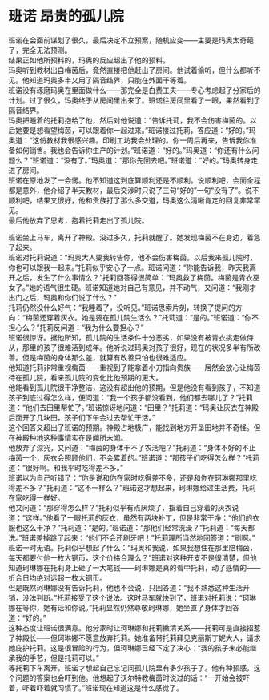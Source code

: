 # 班诺 昂贵的孤儿院
班诺在会面前谋划了很久，最后决定不立预案，随机应变——主要是玛奥太奇葩了，完全无法预测。  
结果正如他所预料的，玛奥的反应超出了他的预料。  
玛奥听到教材出自梅茵后，竟然直接把他赶出了房间。他试着偷听，但什么都听不见。他知道玛奥多半又用了隔音结界，只能在外面干等着。  
班诺没有琢磨玛奥在里面做什么——那完全是白费工夫——专心考虑起了分家后的计划。过了很久，玛奥终于从房间里出来了。班诺往房间里看了一眼，果然看到了隔音结界。  
玛奥把睡着的托莉抱给了他，然后对他说道：“告诉托莉，我不会伤害梅茵的。以后她要是想看望梅茵，可以跟着你一起过来。”班诺接过托莉，答应道：“好的。”玛奥道：“这份教材我很感兴趣。印刷工坊我会处理的。你一周后再来，告诉我你准备如何销售。我也会告诉你生产的计划。”班诺道：“好的。”玛奥道：“你还有什么问题么？”班诺道：“没有了。”玛奥道：“那你先回去吧。”班诺道：“好的。”玛奥转身走进了房间。  
班诺在原地发了一会愣。他不知道这到底算顺利还是不顺利。说顺利吧，会面全程都是意外，他介绍了半天教材，最后交涉时只说了三句“好的”一句“没有了”。说不顺利吧，结果又很好，他和贵族打了那么多交道，玛奥这么清晰肯定的回复非常罕见。  
最后他放弃了思考，抱着托莉走出了孤儿院。  


班诺坐上马车，离开了神殿。没过多久，托莉就醒了。她发现梅茵不在身边，着急了起来。  
班诺对托莉说道：“玛奥大人要我转告你，他不会伤害梅茵。以后我来孤儿院时，你也可以跟我一起来。”托莉似乎安心了一点。班诺问道：“你能告诉我，昨天我离开之后，发生了什么事情么？”托莉回答得很简单：“玛奥救了梅茵。梅茵是青衣巫女了。”她的语气很生硬。班诺知道她对自己有意见，并不动气，又问道：“我刚才出门之后，玛奥和你们说了什么？”  
托莉仍然没什么好气：“我睡着了，没听见。”班诺思索片刻，转换了提问的方向：“梅茵还穿着灰衣。她是要在孤儿院生活么？”托莉道：“是的。”班诺道：“你不担心么？”托莉反问道：“我为什么要担心？”  
班诺很惊讶。据他所知，孤儿院的生活条件十分恶劣，如果没有被青衣挑走做侍从，那里的孩子很难活到成年。他听说过玛奥对孩子很好，现在的状况多半有所改善。但是梅茵的身体那么差，就算有改善只怕也很难适应。  
他知道托莉非常重视梅茵——重视到了能拿着小刀指向贵族——居然会放心让梅茵待在孤儿院，看来孤儿院的变化比他预期的更大。  
他能看到孤儿院很干净整洁，这没有超出他的预期，但是他没有看到孩子，不知道孩子到底过得怎么样，便问道：“我一个孩子都没看到，他们都去哪儿了？”托莉道：“他们去田里帮忙了。”班诺惊讶地问道：“田里？”托莉道：“玛奥让灰衣在神殿后面开了几块田，孩子们下午会过去帮忙干活。”  
这个回答又超出了班诺的预期。神殿占地极广，能找到地方开垦田地并不奇怪。但在神殿种地这种事情实在是闻所未闻。  
他放弃了深究，又问道：“梅茵的身体干不了农活吧？”托莉道：“身体不好的不止梅茵一个，灰衣会照顾他们，不会累着的。”班诺道：“那孩子们吃得怎么样？”托莉道：“很好啊。和我平时吃得差不多。”  
班诺以为自己听错了：“你是说和你在家时吃得差不多，还是和你在珂琳娜那里吃得差不多？”托莉道：“这不一样么？”班诺这才想起来，珂琳娜给过生活费，托莉在家吃得一样好。  
他又问道：“那穿得怎么样？”托莉似乎有点厌烦了，指着自己穿着的灰衣说道：“这样。”他看了一眼托莉的灰衣，虽然有两块补丁，但是非常干净：“他们的衣服也这么干净？”托莉道：“是的。”班诺道：“那他们经常洗澡？”托莉道：“每天都洗。”班诺差掉跳了起来：“他们不会还刷牙吧！”托莉理所当然地回答道：“刷啊。”  
班诺一时无语。托莉似乎想起了什么：“玛奥和我说，如果我想住在那里陪梅茵，每天都要付他一枚大铜币，这个价格合理么？”班诺对这种开支不是很清楚，但他知道珂琳娜在托莉身上砸了一大笔钱——珂琳娜是真的看中托莉，动了感情的——折合日均绝对远超一枚大铜币。  
但是既然珂琳娜没有告诉托莉，他也不会说，只回答道：“我不熟悉这种生活开销，没法判断。”托莉接受了这个说法。这时马车就快到了，班诺对托莉说：“珂琳娜在等你，她有话和你说。”托莉显然仍然尊敬珂琳娜，她坐直了身体才回答道：“好的。”  
这种态度让班诺很满意。他分家时让珂琳娜和托莉撇清关系——托莉可是直接招惹了神殿长——但珂琳娜不愿意放弃托莉。她准备带托莉拜见克丽斯丁妮大人，请求她庇护托莉。这是很冒险的行为，但珂琳娜已经下定了决心：“我的孩子未必能继承我的手艺，但是托莉可以。”  
等托莉下车离开，班诺才想起自己忘记问孤儿院里有多少孩子了。他有种预感，这个问题的答案也会吓到他。他想起了沃尔特教梅茵时说过的话：“一开始会被吓着，吓着吓着就习惯了。”班诺现在知道这是什么感觉了。  


